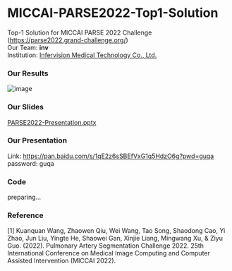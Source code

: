 # MICCAI-PARSE2022-Top1-Solution
Top-1 Solution for MICCAI PARSE 2022 Challenge (https://parse2022.grand-challenge.org/)  
Our Team: **inv**   
Institution: [Infervision Medical Technology Co., Ltd.](https://www.infervision.com/)

### Our Results
![image](https://user-images.githubusercontent.com/23478954/190962439-dbc6453f-286c-4ecc-aa57-dd396cd93ee0.png)

### Our Slides
[PARSE2022-Presentation.pptx](https://github.com/smilenaxx/MICCAI-PARSE2022-Top1-Solution/files/9596547/PARSE2022-Presentation.pptx)

### Our Presentation
Link: https://pan.baidu.com/s/1qE2z6sSBEfVxG1q5HdzO6g?pwd=guqa  
password: guqa

### Code
preparing...

### Reference
[1] Kuanquan Wang, Zhaowen Qiu, Wei Wang, Tao Song, Shaodong Cao, Yi Zhao, Jun Liu, Yingte He, Shaowei Gan, Xinjie Liang, Mingwang Xu, & Ziyu Guo. (2022). Pulmonary Artery Segmentation Challenge 2022. 25th International Conference on Medical Image Computing and Computer Assisted Intervention (MICCAI 2022).
